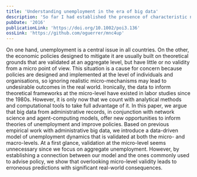 ```yaml
---
title: 'Understanding unemployment in the era of big data'
description: 'So far I had established the presence of characteristic networked structures in labour flows and the inability of neoclassical economic models to account for them. Next, I wanted to find out if these structures had implications in important outcomes such as unemployment. This paper presents a simple model of workers flowing on labour flow networks and shows how the structure of the network and its correlation with job opportunities may exacerbate  unemployment in the presence of shocks.'
pubDate: '2016'
publicationLink: 'https://doi.org/10.1002/poi3.136'
ossLink: 'https://github.com/oguerrer/mnc4up'
---
```



On one hand, unemployment is a central issue in all countries. On the other, the economic policies designed to mitigate it are usually built on theoretical grounds that are validated at an aggregate level, but have little or no validity from a micro point of view. This situation is a cause for concern because policies are designed and implemented at the level of individuals and organisations, so ignoring realistic micro-mechanisms may lead to undesirable outcomes in the real world. Ironically, the data to inform theoretical frameworks at the micro-level have existed in labor studies since the 1980s. However, it is only now that we count with analyti­cal methods and computational tools to take full advantage of it. In this paper, we argue that big data from administrative records, in conjunction with network science and agent-computing models, offer new opportunities to inform theories of unemployment and improve policies. Based on previous empirical work with administrative big data, we introduce a data-driven model of unemployment dy­namics that is validated at both the micro- and macro-levels. At a first glance, validation at the micro-level seems unnecessary since we focus on aggregate un­employment. However, by establishing a connection between our model and the ones commonly used to advise policy, we show that overlooking micro-level validity leads to erroneous predictions with significant real-world consequences.